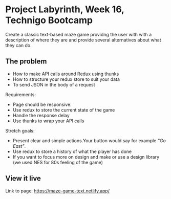 # Project Labyrinth, Week 16, Technigo Bootcamp 

Create a classic text-based maze game providng the user with  with a description of where they are and provide several alternatives about what they can do. 

## The problem

- How to make API calls around Redux using thunks
- How to structure your redux store to suit your data
- To send JSON in the body of a request

Requirements: 
- Page should be responsive.
- Use redux to store the current state of the game
- Handle the response delay
- Use thunks to wrap your API calls 


Stretch goals: 
- Present clear and simple actions.Your button would say for example *"Go East"*. 
- Use redux to store a history of what the player has done
- If you want to focus more on design and make or use a design library (we used NES for 80s feeling of the game)

## View it live

Link to page: https://maze-game-text.netlify.app/



